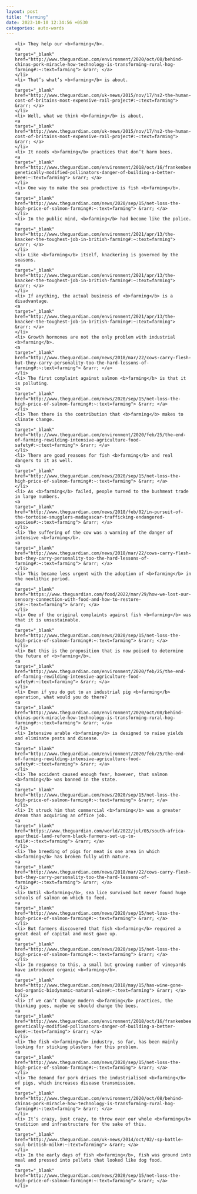 ```yaml
---
layout: post
title: "farming"
date: 2023-10-10 12:34:56 +0530
categories: auto-words
---
```

<ol>

    <li> They help our <b>farming</b>.
    <a 
    target="_blank" 
    href="http://www.theguardian.com/environment/2020/oct/08/behind-chinas-pork-miracle-how-technology-is-transforming-rural-hog-farming#:~:text=farming"> &rarr; </a>
    </li>
    <li> That’s what’s <b>farming</b> is about.
    <a 
    target="_blank" 
    href="http://www.theguardian.com/uk-news/2015/nov/17/hs2-the-human-cost-of-britains-most-expensive-rail-project#:~:text=farming"> &rarr; </a>
    </li>
    <li> Well, what we think <b>farming</b> is about.
    <a 
    target="_blank" 
    href="http://www.theguardian.com/uk-news/2015/nov/17/hs2-the-human-cost-of-britains-most-expensive-rail-project#:~:text=farming"> &rarr; </a>
    </li>
    <li> It needs <b>farming</b> practices that don’t harm bees.
    <a 
    target="_blank" 
    href="http://www.theguardian.com/environment/2018/oct/16/frankenbees-genetically-modified-pollinators-danger-of-building-a-better-bee#:~:text=farming"> &rarr; </a>
    </li>
    <li> One way to make the sea productive is fish <b>farming</b>.
    <a 
    target="_blank" 
    href="http://www.theguardian.com/news/2020/sep/15/net-loss-the-high-price-of-salmon-farming#:~:text=farming"> &rarr; </a>
    </li>
    <li> In the public mind, <b>farming</b> had become like the police.
    <a 
    target="_blank" 
    href="http://www.theguardian.com/environment/2021/apr/13/the-knacker-the-toughest-job-in-british-farming#:~:text=farming"> &rarr; </a>
    </li>
    <li> Like <b>farming</b> itself, knackering is governed by the seasons.
    <a 
    target="_blank" 
    href="http://www.theguardian.com/environment/2021/apr/13/the-knacker-the-toughest-job-in-british-farming#:~:text=farming"> &rarr; </a>
    </li>
    <li> If anything, the actual business of <b>farming</b> is a disadvantage.
    <a 
    target="_blank" 
    href="http://www.theguardian.com/environment/2021/apr/13/the-knacker-the-toughest-job-in-british-farming#:~:text=farming"> &rarr; </a>
    </li>
    <li> Growth hormones are not the only problem with industrial <b>farming</b>.
    <a 
    target="_blank" 
    href="http://www.theguardian.com/news/2018/mar/22/cows-carry-flesh-but-they-carry-personality-too-the-hard-lessons-of-farming#:~:text=farming"> &rarr; </a>
    </li>
    <li> The first complaint against salmon <b>farming</b> is that it is polluting.
    <a 
    target="_blank" 
    href="http://www.theguardian.com/news/2020/sep/15/net-loss-the-high-price-of-salmon-farming#:~:text=farming"> &rarr; </a>
    </li>
    <li> Then there is the contribution that <b>farming</b> makes to climate change.
    <a 
    target="_blank" 
    href="http://www.theguardian.com/environment/2020/feb/25/the-end-of-farming-rewilding-intensive-agriculture-food-safety#:~:text=farming"> &rarr; </a>
    </li>
    <li> There are good reasons for fish <b>farming</b> and real dangers to it as well.
    <a 
    target="_blank" 
    href="http://www.theguardian.com/news/2020/sep/15/net-loss-the-high-price-of-salmon-farming#:~:text=farming"> &rarr; </a>
    </li>
    <li> As <b>farming</b> failed, people turned to the bushmeat trade in large numbers.
    <a 
    target="_blank" 
    href="http://www.theguardian.com/news/2018/feb/02/in-pursuit-of-the-tortoise-smugglers-madagascar-trafficking-endangered-species#:~:text=farming"> &rarr; </a>
    </li>
    <li> The suffering of the cow was a warning of the danger of intensive <b>farming</b>.
    <a 
    target="_blank" 
    href="http://www.theguardian.com/news/2018/mar/22/cows-carry-flesh-but-they-carry-personality-too-the-hard-lessons-of-farming#:~:text=farming"> &rarr; </a>
    </li>
    <li> This became less urgent with the adoption of <b>farming</b> in the neolithic period.
    <a 
    target="_blank" 
    href="https://www.theguardian.com/food/2022/mar/29/how-we-lost-our-sensory-connection-with-food-and-how-to-restore-it#:~:text=farming"> &rarr; </a>
    </li>
    <li> One of the original complaints against fish <b>farming</b> was that it is unsustainable.
    <a 
    target="_blank" 
    href="http://www.theguardian.com/news/2020/sep/15/net-loss-the-high-price-of-salmon-farming#:~:text=farming"> &rarr; </a>
    </li>
    <li> But this is the proposition that is now poised to determine the future of <b>farming</b>.
    <a 
    target="_blank" 
    href="http://www.theguardian.com/environment/2020/feb/25/the-end-of-farming-rewilding-intensive-agriculture-food-safety#:~:text=farming"> &rarr; </a>
    </li>
    <li> Even if you do get to an industrial pig <b>farming</b> operation, what would you do there?
    <a 
    target="_blank" 
    href="http://www.theguardian.com/environment/2020/oct/08/behind-chinas-pork-miracle-how-technology-is-transforming-rural-hog-farming#:~:text=farming"> &rarr; </a>
    </li>
    <li> Intensive arable <b>farming</b> is designed to raise yields and eliminate pests and disease.
    <a 
    target="_blank" 
    href="http://www.theguardian.com/environment/2020/feb/25/the-end-of-farming-rewilding-intensive-agriculture-food-safety#:~:text=farming"> &rarr; </a>
    </li>
    <li> The accident caused enough fear, however, that salmon <b>farming</b> was banned in the state.
    <a 
    target="_blank" 
    href="http://www.theguardian.com/news/2020/sep/15/net-loss-the-high-price-of-salmon-farming#:~:text=farming"> &rarr; </a>
    </li>
    <li> It struck him that commercial <b>farming</b> was a greater dream than acquiring an office job.
    <a 
    target="_blank" 
    href="https://www.theguardian.com/world/2022/jul/05/south-africa-apartheid-land-reform-black-farmers-set-up-to-fail#:~:text=farming"> &rarr; </a>
    </li>
    <li> The breeding of pigs for meat is one area in which <b>farming</b> has broken fully with nature.
    <a 
    target="_blank" 
    href="http://www.theguardian.com/news/2018/mar/22/cows-carry-flesh-but-they-carry-personality-too-the-hard-lessons-of-farming#:~:text=farming"> &rarr; </a>
    </li>
    <li> Until <b>farming</b>, sea lice survived but never found huge schools of salmon on which to feed.
    <a 
    target="_blank" 
    href="http://www.theguardian.com/news/2020/sep/15/net-loss-the-high-price-of-salmon-farming#:~:text=farming"> &rarr; </a>
    </li>
    <li> But farmers discovered that fish <b>farming</b> required a great deal of capital and most gave up.
    <a 
    target="_blank" 
    href="http://www.theguardian.com/news/2020/sep/15/net-loss-the-high-price-of-salmon-farming#:~:text=farming"> &rarr; </a>
    </li>
    <li> In response to this, a small but growing number of vineyards have introduced organic <b>farming</b>.
    <a 
    target="_blank" 
    href="http://www.theguardian.com/news/2018/may/15/has-wine-gone-bad-organic-biodynamic-natural-wine#:~:text=farming"> &rarr; </a>
    </li>
    <li> If we can’t change modern <b>farming</b> practices, the thinking goes, maybe we should change the bees.
    <a 
    target="_blank" 
    href="http://www.theguardian.com/environment/2018/oct/16/frankenbees-genetically-modified-pollinators-danger-of-building-a-better-bee#:~:text=farming"> &rarr; </a>
    </li>
    <li> The fish <b>farming</b> industry, so far, has been mainly looking for sticking plasters for this problem.
    <a 
    target="_blank" 
    href="http://www.theguardian.com/news/2020/sep/15/net-loss-the-high-price-of-salmon-farming#:~:text=farming"> &rarr; </a>
    </li>
    <li> The demand for pork drives the industrialised <b>farming</b> of pigs, which increases disease transmission.
    <a 
    target="_blank" 
    href="http://www.theguardian.com/environment/2020/oct/08/behind-chinas-pork-miracle-how-technology-is-transforming-rural-hog-farming#:~:text=farming"> &rarr; </a>
    </li>
    <li> It’s crazy, just crazy, to throw over our whole <b>farming</b> tradition and infrastructure for the sake of this.
    <a 
    target="_blank" 
    href="http://www.theguardian.com/uk-news/2014/oct/02/-sp-battle-soul-british-milk#:~:text=farming"> &rarr; </a>
    </li>
    <li> In the early days of fish <b>farming</b>, fish was ground into meal and pressed into pellets that looked like dog food.
    <a 
    target="_blank" 
    href="http://www.theguardian.com/news/2020/sep/15/net-loss-the-high-price-of-salmon-farming#:~:text=farming"> &rarr; </a>
    </li>